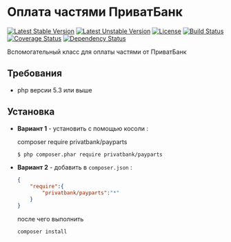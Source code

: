 # Оплата частями ПриватБанк

[![Latest Stable Version](https://poser.pugx.org/privatbank/payparts/v/stable)](https://packagist.org/packages/privatbank/payparts)
[![Latest Unstable Version](https://poser.pugx.org/privatbank/payparts/v/unstable)](https://packagist.org/packages/privatbank/payparts)
[![License](https://poser.pugx.org/privatbank/payparts/license)](https://packagist.org/packages/privatbank/payparts)
[![Build Status](https://travis-ci.org/XpycT/ochprivatbank.github.io.svg?branch=master)](https://travis-ci.org/XpycT/ochprivatbank.github.io)
[![Coverage Status](https://coveralls.io/repos/github/OCHPrivatBank/ochprivatbank.github.io/badge.svg?branch=master)](https://coveralls.io/github/OCHPrivatBank/ochprivatbank.github.io?branch=master)
[![Dependency Status](https://www.versioneye.com/user/projects/5777a2ad68ee07004137f594/badge.svg?style=flat-square)](https://www.versioneye.com/user/projects/5777a2ad68ee07004137f594)

Вспомогательный класс для оплаты частями от ПриватБанк

## Требования

* php версии 5.3 или выше

## Установка

* **Вариант 1** - установить с помощью косоли :

    composer require privatbank/payparts

    ```bash
    $ php composer.phar require privatbank/payparts
    ```
    

* **Вариант 2** - добавить в `composer.json` :

    ```json
    {
        "require":{
            "privatbank/payparts":"*"
        }
    }
    ```
    
    после чего выполнить

    ```bash
    composer install
    ```
    
